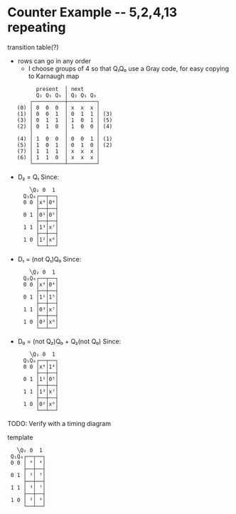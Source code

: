 # Counter Example -- 5,2,4,13 repeating

transition table(?)
 - rows can go in any order
    - I choose groups of 4 so that Q₁Q₀ use a Gray code, for easy copying to Karnaugh map


```
         present  │ next
         Q₂ Q₁ Q₀ │ Q₂ Q₁ Q₀
       ┌──────────┼─────────┐
   (0) │ 0  0  0  │ x  x  x │
   (1) │ 0  0  1  │ 0  1  1 │ (3)
   (3) │ 0  1  1  │ 1  0  1 │ (5)
   (2) │ 0  1  0  │ 1  0  0 │ (4)
       │          │         │
   (4) │ 1  0  0  │ 0  0  1 │ (1)
   (5) │ 1  0  1  │ 0  1  0 │ (2)
   (7) │ 1  1  1  │ x  x  x │
   (6) │ 1  1  0  │ x  x  x │
       └──────────┴─────────┘
```


 - D₂ = Q₁
   Since:

```
       ╲Q₂ 0  1
     Q₁Q₀┌──┬──┐
     0 0 │x⁰│0⁴│
         ├──┼──┤
     0 1 │0¹│0⁵│
         ├──┼──┤
     1 1 │1³│x⁷│
         ├──┼──┤
     1 0 │1²│x⁶│
         └──┴──┘
```

 - D₁ = (not Q₁)Q₀
   Since:

```
       ╲Q₂ 0  1
     Q₁Q₀┌──┬──┐
     0 0 │x⁰│0⁴│
         ├──┼──┤
     0 1 │1¹│1⁵│
         ├──┼──┤
     1 1 │0³│x⁷│
         ├──┼──┤
     1 0 │0²│x⁶│
         └──┴──┘
```


 - D₀ = (not Q₂)Q₀ + Q₂(not Q₀)
   Since:

```
       ╲Q₂ 0  1
     Q₁Q₀┌──┬──┐
     0 0 │x⁰│1⁴│
         ├──┼──┤
     0 1 │1¹│0⁵│
         ├──┼──┤
     1 1 │1³│x⁷│
         ├──┼──┤
     1 0 │0²│x⁶│
         └──┴──┘
```



TODO: Verify with a timing diagram





template
```
   ╲Q₂ 0  1
 Q₁Q₀┌──┬──┐
 0 0 │ ⁰│ ⁴│
     ├──┼──┤
 0 1 │ ¹│ ⁵│
     ├──┼──┤
 1 1 │ ³│ ⁷│
     ├──┼──┤
 1 0 │ ²│ ⁶│
     └──┴──┘
```


